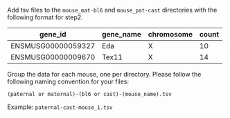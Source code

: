 Add tsv files to the `mouse_mat-bl6` and `mouse_pat-cast` directories with the following format for step2.

| gene_id            | gene_name | chromosome | count |
| ------------------ | --------- | ---------- | ----- |
| ENSMUSG00000059327 | Eda       | X          | 10    |
| ENSMUSG00000009670 | Tex11     | X          | 14    |

Group the data for each mouse, one per directory. Please follow the following naming convention for your files:

```
(paternal or maternal)-(bl6 or cast)-(mouse_name).tsv
```

Example: `paternal-cast-mouse_1.tsv`